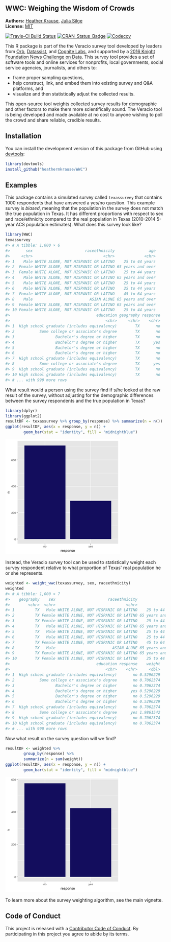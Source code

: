 <!-- README.md is generated from README.Rmd. Please edit that file -->

WWC: Weighing the Wisdom of Crowds
----------------------------------

**Authors:** [Heather Krause](http://idatassist.com/), [Julia Silge](http://juliasilge.com/)<br/>
**License:** [MIT](https://opensource.org/licenses/MIT)

[![Travis-CI Build Status](https://travis-ci.org/heathermkrause/WWC.svg?branch=master)](https://travis-ci.org/heathermkrause/WWC)
[![CRAN_Status_Badge](http://www.r-pkg.org/badges/version/WWC)](https://cran.r-project.org/package=WWC)
[![Codecov](https://codecov.io/gh/heathermkrause/WWC/branch/master/graph/badge.svg)](https://codecov.io/gh/heathermkrause/WWC)





This R package is part of the the Veracio survey tool developed by leaders from [Orb](http://www.orbmedia.org/), [Datassist](http://idatassist.com/), and [Cognite Labs](http://www.cognitelabs.com/), and supported by a [2016 Knight Foundation News Challenge on Data](http://idatassist.com/knight/). This survey tool provides a set of software tools and online services for nonprofits, local governments, social service agencies, journalists, and others to:

- frame proper sampling questions,
- help construct, link, and embed them into existing survey and Q&A platforms, and 
- visualize and then statistically adjust the collected results.

This open-source tool weights collected survey results for demographic and other factors to make them more scientifically sound. The Veracio tool is being developed and made available at no cost to anyone wishing to poll the crowd and share reliable, credible results.

## Installation

You can install the development version of this package from GitHub using [devtools](https://github.com/hadley/devtools):


```r
library(devtools)
install_github("heathermkrause/WWC")
```

## Examples

This package contains a simulated survey called `texassurvey` that contains 1000 respondents that have answered a yes/no question. This example survey is *biased*, meaning that the population in the survey does not match the true population in Texas. It has different proportions with respect to sex and race/ethnicity compared to the real population in Texas (2010-2014 5-year ACS population estimates). What does this survey look like?


```r
library(WWC)
texassurvey
#> # A tibble: 1,000 × 6
#>       sex                       raceethnicity               age
#>     <chr>                               <chr>             <chr>
#> 1    Male WHITE ALONE, NOT HISPANIC OR LATINO    25 to 44 years
#> 2  Female WHITE ALONE, NOT HISPANIC OR LATINO 65 years and over
#> 3  Female WHITE ALONE, NOT HISPANIC OR LATINO    25 to 44 years
#> 4    Male WHITE ALONE, NOT HISPANIC OR LATINO 65 years and over
#> 5    Male WHITE ALONE, NOT HISPANIC OR LATINO    25 to 44 years
#> 6    Male WHITE ALONE, NOT HISPANIC OR LATINO    25 to 44 years
#> 7  Female WHITE ALONE, NOT HISPANIC OR LATINO    45 to 64 years
#> 8    Male                         ASIAN ALONE 65 years and over
#> 9  Female WHITE ALONE, NOT HISPANIC OR LATINO 65 years and over
#> 10 Female WHITE ALONE, NOT HISPANIC OR LATINO    25 to 44 years
#>                                      education geography response
#>                                          <chr>     <chr>    <chr>
#> 1  High school graduate (includes equivalency)        TX       no
#> 2           Some college or associate's degree        TX       no
#> 3                  Bachelor's degree or higher        TX       no
#> 4                  Bachelor's degree or higher        TX      yes
#> 5                  Bachelor's degree or higher        TX       no
#> 6                  Bachelor's degree or higher        TX       no
#> 7  High school graduate (includes equivalency)        TX       no
#> 8           Some college or associate's degree        TX      yes
#> 9  High school graduate (includes equivalency)        TX       no
#> 10 High school graduate (includes equivalency)        TX       no
#> # ... with 990 more rows
```

What result would a person using the survey find if s/he looked at the raw result of the survey, without adjusting for the demographic differences between the survey respondents and the true population in Texas?


```r
library(dplyr)
library(ggplot2)
resultDF <- texassurvey %>% group_by(response) %>% summarize(n = n())
ggplot(resultDF, aes(x = response, y = n)) +
        geom_bar(stat = "identity", fill = "midnightblue")
```

![plot of chunk unnamed-chunk-4](README-unnamed-chunk-4-1.png)

Instead, the Veracio survey tool can be used to statistically weight each survey respondent relative to what proportion of Texas' real population he or she represents.


```r
weighted <- weight_wwc(texassurvey, sex, raceethnicity)
weighted
#> # A tibble: 1,000 × 7
#>    geography    sex                       raceethnicity               age
#>        <chr>  <chr>                               <chr>             <chr>
#> 1         TX   Male WHITE ALONE, NOT HISPANIC OR LATINO    25 to 44 years
#> 2         TX Female WHITE ALONE, NOT HISPANIC OR LATINO 65 years and over
#> 3         TX Female WHITE ALONE, NOT HISPANIC OR LATINO    25 to 44 years
#> 4         TX   Male WHITE ALONE, NOT HISPANIC OR LATINO 65 years and over
#> 5         TX   Male WHITE ALONE, NOT HISPANIC OR LATINO    25 to 44 years
#> 6         TX   Male WHITE ALONE, NOT HISPANIC OR LATINO    25 to 44 years
#> 7         TX Female WHITE ALONE, NOT HISPANIC OR LATINO    45 to 64 years
#> 8         TX   Male                         ASIAN ALONE 65 years and over
#> 9         TX Female WHITE ALONE, NOT HISPANIC OR LATINO 65 years and over
#> 10        TX Female WHITE ALONE, NOT HISPANIC OR LATINO    25 to 44 years
#>                                      education response    weight
#>                                          <chr>    <chr>     <dbl>
#> 1  High school graduate (includes equivalency)       no 0.5296229
#> 2           Some college or associate's degree       no 0.7062374
#> 3                  Bachelor's degree or higher       no 0.7062374
#> 4                  Bachelor's degree or higher      yes 0.5296229
#> 5                  Bachelor's degree or higher       no 0.5296229
#> 6                  Bachelor's degree or higher       no 0.5296229
#> 7  High school graduate (includes equivalency)       no 0.7062374
#> 8           Some college or associate's degree      yes 1.9861542
#> 9  High school graduate (includes equivalency)       no 0.7062374
#> 10 High school graduate (includes equivalency)       no 0.7062374
#> # ... with 990 more rows
```

Now what result on the survey question will we find?


```r
resultDF <- weighted %>% 
        group_by(response) %>% 
        summarize(n = sum(weight))
ggplot(resultDF, aes(x = response, y = n)) +
        geom_bar(stat = "identity", fill = "midnightblue")
```

![plot of chunk unnamed-chunk-6](README-unnamed-chunk-6-1.png)

To learn more about the survey weighting algorithm, see the main vignette.

## Code of Conduct

This project is released with a [Contributor Code of Conduct](CONDUCT.md). By participating in this project you agree to abide by its terms.
